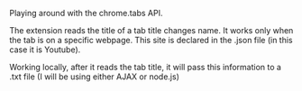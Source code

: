 Playing around with the chrome.tabs API.

The extension reads the title of a tab title changes name. It works only when the tab is on a specific webpage. This site is declared in the .json file (in this case it is Youtube).

Working locally, after it reads the tab title, it will pass this information to a .txt file (I will be using either AJAX or node.js)